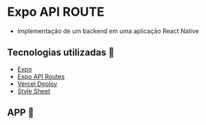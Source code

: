 # Expo API ROUTE
- Implementação de um backend em uma aplicação React Native

## Tecnologias utilizadas :robot:

- [Expo](https://docs.expo.dev/)
- [Expo API Routes](https://docs.expo.dev/router/reference/api-routes/)
- [Vercel Deploy](https://docs.expo.dev/router/reference/api-routes/#vercel)
- [Style Sheet](https://reactnative.dev/docs/stylesheet)

## APP :iphone:

